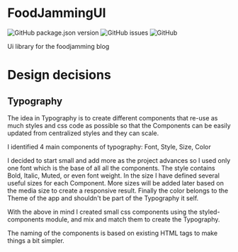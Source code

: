 # FoodJammingUI

![GitHub package.json version](https://img.shields.io/github/package-json/v/gpetrousis/foodjammingui.svg)
![GitHub issues](https://img.shields.io/github/issues-raw/gpetrousis/foodjammingui.svg)
![GitHub](https://img.shields.io/github/license/gpetrousis/foodjammingui.svg)

Ui library for the foodjamming blog

# Design decisions 
## Typography
The idea in Typography is to create different components that re-use as much
styles and css code as possible so that the Components can be easily updated
from centralized styles and they can scale.

I identified 4 main components of typography: Font, Style, Size, Color

I decided to start small and add more as the project advances so I used only
one font which is the base of all all the components. The style contains
Bold, Italic, Muted, or even font weight. In the size I have defined several
useful sizes for each Component. More sizes will be added later based on the
media size to create a responsive result. Finally the color belongs to the
Theme of the app and shouldn't be part of the Typography it self.

With the above in mind I created small css components using the
styled-components module, and mix and match them to create the Typography.

The naming of the components is based on existing HTML tags to make things a bit
simpler.